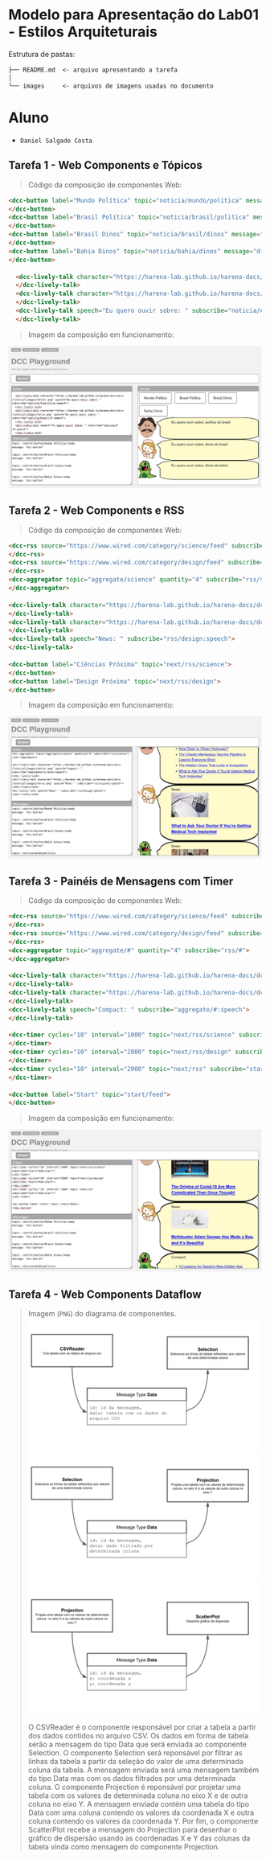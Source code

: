 # Modelo para Apresentação do Lab01 - Estilos Arquiteturais

Estrutura de pastas:

~~~
├── README.md  <- arquivo apresentando a tarefa
│
└── images     <- arquivos de imagens usadas no documento
~~~

# Aluno
* `Daniel Salgado Costa`

## Tarefa 1 - Web Components e Tópicos

> Código da composição de componentes Web:

~~~html
<dcc-button label="Mundo Política" topic="noticia/mundo/politica" message="política do mundo">
</dcc-button>
<dcc-button label="Brasil Política" topic="noticia/brasil/politica" message="política do brasil">
</dcc-button>
<dcc-button label="Brasil Dinos" topic="noticia/brasil/dinos" message="dinos do brasil">
</dcc-button>
<dcc-button label="Bahia Dinos" topic="noticia/bahia/dinos" message="dinos da bahia">
</dcc-button>

  <dcc-lively-talk character="https://harena-lab.github.io/harena-docs/dccs/tutorial/images/doctor.png" speech="Eu quero ouvir sobre: " subscribe="noticia/#/politica:speech">
  </dcc-lively-talk>
  <dcc-lively-talk character="https://harena-lab.github.io/harena-docs/dccs/tutorial/images/nurse.png" speech="Eu quero ouvir sobre: " subscribe="noticia/brasil/#:speech">
  </dcc-lively-talk>
  <dcc-lively-talk speech="Eu quero ouvir sobre: " subscribe="noticia/#/#:speech">
  </dcc-lively-talk>
~~~

> Imagem da composição em funcionamento:

![Composition Screenshot](images/tarefa01.png)

## Tarefa 2 - Web Components e RSS
> Código da composição de componentes Web:

~~~html
<dcc-rss source="https://www.wired.com/category/science/feed" subscribe="next/rss/science:next" topic="rss/science">
</dcc-rss>
<dcc-rss source="https://www.wired.com/category/design/feed" subscribe="next/rss/design:next" topic="rss/design">
</dcc-rss>
<dcc-aggregator topic="aggregate/science" quantity="4" subscribe="rss/science">
</dcc-aggregator>

<dcc-lively-talk character="https://harena-lab.github.io/harena-docs/dccs/tutorial/images/doctor.png" speech="Compact: " subscribe="aggregate/science:speech">
</dcc-lively-talk>
<dcc-lively-talk character="https://harena-lab.github.io/harena-docs/dccs/tutorial/images/nurse.png" speech="News: " subscribe="rss/science:speech">
</dcc-lively-talk>
<dcc-lively-talk speech="News: " subscribe="rss/design:speech">
</dcc-lively-talk>

<dcc-button label="Ciências Próxima" topic="next/rss/science">
</dcc-button>
<dcc-button label="Design Próxima" topic="next/rss/design">
</dcc-button>
~~~

> Imagem da composição em funcionamento:

![Composition Screenshot](images/tarefa02.png)

## Tarefa 3 - Painéis de Mensagens com Timer
> Código da composição de componentes Web:

~~~html
<dcc-rss source="https://www.wired.com/category/science/feed" subscribe="next/rss/science:next" topic="rss/science">
</dcc-rss>
<dcc-rss source="https://www.wired.com/category/design/feed" subscribe="next/rss/design:next" topic="rss/design">
</dcc-rss>
<dcc-aggregator topic="aggregate/#" quantity="4" subscribe="rss/#">
</dcc-aggregator>

<dcc-lively-talk character="https://harena-lab.github.io/harena-docs/dccs/tutorial/images/doctor.png" speech="News: " subscribe="rss/science:speech">
</dcc-lively-talk>
<dcc-lively-talk character="https://harena-lab.github.io/harena-docs/dccs/tutorial/images/nurse.png" speech="News: " subscribe="rss/design:speech">
</dcc-lively-talk>
<dcc-lively-talk speech="Compact: " subscribe="aggregate/#:speech">
</dcc-lively-talk>

<dcc-timer cycles="10" interval="1000" topic="next/rss/science" subscribe="start/feed:start">
</dcc-timer>
<dcc-timer cycles="10" interval="2000" topic="next/rss/design" subscribe="start/feed:start">
</dcc-timer>
<dcc-timer cycles="10" interval="2000" topic="next/rss" subscribe="start/feed:start">
</dcc-timer>

<dcc-button label="Start" topic="start/feed">
</dcc-button>
~~~

> Imagem da composição em funcionamento:

![Composition Screenshot](images/tarefa03.png)

## Tarefa 4 - Web Components Dataflow
> Imagem (`PNG`) do diagrama de componentes.
![Diagrama 1](images/lab1_diagramas_de_referencia_01.png)
![Diagrama 2](images/lab1_diagramas_de_referencia_02.png)
![Diagrama 3](images/lab1_diagramas_de_referencia_03.png)
>
> O CSVReader é o componente responsável por criar a tabela a partir dos dados contidos no arquivo CSV. Os dados em forma de tabela serão a mensagem do tipo Data que será enviada ao componente Selection. O componente Selection será reponsável por filtrar as linhas da tabela a partir da seleção do valor de uma determinada coluna da tabela. A mensagem enviada será uma mensagem também do tipo Data mas com os dados filtrados por uma determinada coluna. O componente Projection é reponsável por projetar uma tabela com os valores de determinada coluna no eixo X e de outra coluna no eixo Y. A mensagem enviada contém uma tabela do tipo Data com uma coluna contendo os valores da coordenada X e outra coluna contendo os valores da coordenada Y. Por fim, o componente ScatterPlot recebe a mensagem do Projection para desenhar o gráfico de dispersão usando as coordenadas X e Y das colunas da tabela vinda como mensagem do componente Projection.
